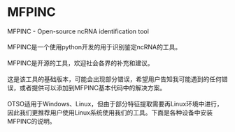 # MFPINC
MFPINC - Open-source ncRNA identification tool</br>
</br>
MFPINC是一个使用python开发的用于识别鉴定ncRNA的工具。</br>
</br>
MFPINC是开源的工具，欢迎社会各界的补充和建议。</br>
</br>
这是该工具的基础版本，可能会出现部分错误，希望用户告知我可能遇到的任何错误，或者提供可以添加到MFPINC基本代码中的解决方案。</br>
</br>
OTSO适用于Windows、Linux，但由于部分特征提取需要再Linux环境中进行，因此我们更推荐用户使用Linux系统使用我们的工具。下面是各种设备中安装MFPINC的说明。</br>
</br>
